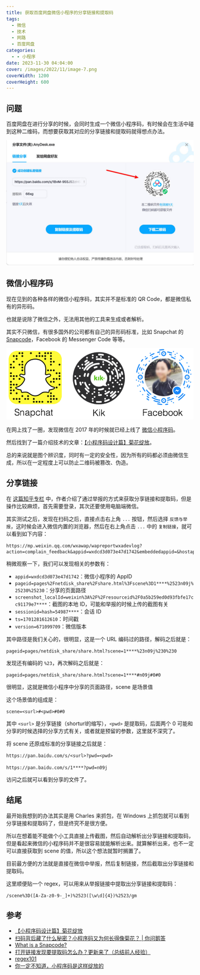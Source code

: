 ```yaml
---
title: 获取百度网盘微信小程序的分享链接和提取码
tags:
  - 微信
  - 技术
  - 网路
  - 百度网盘
categories:
  - - 小程序
date: 2023-11-30 04:04:00
cover: /images/2022/11/image-7.png
coverWidth: 1200
coverHeight: 600
---
```


## 问题
百度网盘在进行分享的时候，会同时生成一个微信小程序码，有时候会在生活中碰到这种二维码，而想要获取其对应的分享链接和提取码就得想点办法。

![Alt text](../images/2023/11/Snipaste_2023-11-30_04-15-05.jpg)

## 微信小程序码

现在见到的各种各样的微信小程序码，其实并不是标准的 QR Code，都是微信私有的异形码。

也就是说除了微信之外，无法用其他的工具来生成或者解析。

其实不只微信，有很多国外的公司都有自己的异形码标准，比如 Snapchat 的 [Snapcode](https://help.snapchat.com/hc/en-us/articles/7012342798612-What-is-a-Snapcode-)，Facebook 的 Messenger Code 等等。

![Alt text](../images/2023/11/strange_qr_code.png)

在网上找了一圈，发现微信在 2017 年的时候就已经上线了 [微信小程序码](https://mp.weixin.qq.com/s?__biz=MzA3NDEyMDgzMw==&mid=2652945109&idx=1&sn=1470784ce041e80e312a9427fcbdecc1)。

然后找到了一篇介绍技术的文章：[【小程序码设计篇】菊花绽放](https://cloud.tencent.com/developer/article/1005027)。

总的来说就是图个辨识度，同时有一定的安全性，因为所有的码都必须由微信生成，所以在一定程度上可以防止二维码被篡改、伪造。

## 分享链接

在 [这篇知乎专栏](https://zhuanlan.zhihu.com/p/584852445) 中，作者介绍了通过举报的方式来获取分享链接和提取码，但是操作比较麻烦，首先需要登录，其次还要使用电脑端微信。

其实测试之后，发现在扫码之后，直接点击右上角 `...` 按钮，然后选择 `反馈与举报`，这时候会进入微信内置的浏览器，然后在右上角点击  `...` 中的 `复制链接`，就可以看到如下内容：

```text
https://mp.weixin.qq.com/wxawap/wapreportwxadevlog?action=complain_feedback&appid=wxdcd3d073e47d1742&embeddedappid=&hostappid=&pageid=pages%2Fnetdisk_share%2Fshare.html%3Fscene%3D1****%2523n09j%25230%25230&from=3&version_type=0&version_code=***&screenshot_localId=weixin%3A%2F%2Fresourceid%2F0a5b259ed0d93fbfe17cc91179e7****&sessionid=hash=54987****&ts=1701281612610&host=&version=67109****&device=2&business_appid=&msgid=&public_lib_version=1108&public_lib_version_str=3.2.3&template_id=#wechat_redirect
```

稍微观察一下，我们可以发现相关的参数有：

- `appid=wxdcd3d073e47d1742`：微信小程序的 AppID
- `pageid=pages%2Fnetdisk_share%2Fshare.html%3Fscene%3D1****%2523n09j%25230%25230`：分享的页面路径
- `screenshot_localId=weixin%3A%2F%2Fresourceid%2F0a5b259ed0d93fbfe17cc91179e7****`：截图的本地 ID，可能和举报的时候上传的截图有关
- `sessionid=hash=54987****`：会话 ID
- `ts=1701281612610`：时间戳
- `version=671099709`：微信版本

其中路径是我们关心的，很明显，这是一个 URL 编码过的路径，解码之后就是：

```text
pageid=pages/netdisk_share/share.html?scene=1****%23n09j%230%230
```

发现还有编码的 `%23`，再次解码之后就是：

```text
pageid=pages/netdisk_share/share.html?scene=1****#n09j#0#0
```

很明显，这就是微信小程序中分享的页面路径，scene 是场景值

这个场景值的组成是：

```text
scene=<surl>#<pwd>#0#0
```

其中 `<surl>` 是分享链接（shorturl的缩写），`<pwd>` 是提取码，后面两个 0 可能和分享的时候选择的分享方式有关，或者就是预留的参数，这里就不深究了。

将 scene 还原成标准的分享链接之后就是：

```text
https://pan.baidu.com/s/<surl>?pwd=<pwd>

https://pan.baidu.com/s/1****?pwd=n09j
```

访问之后就可以看到分享的文件了。

## 结尾

最开始我想到的办法其实是用 Charles 来抓包，在 Windows 上抓包就可以看到分享链接和提取码了，但是终究不是很方便。

所以在想着能不能做个小工具直接上传截图，然后自动解析出分享链接和提取码，但是看起来微信的小程序码并不是很容易就能解析出来。就算解析出来，也不一定可以直接获取到 scene 的值，所以这个想法就暂时搁置了。

目前最方便的方法就是直接在微信中举报，然后复制链接，然后截取出分享链接和提取码。

这里顺便贴一个 regex，可以用来从举报链接中提取出分享链接和提取码：

```text
/scene%3D([A-Za-z0-9-_]+)%2523([\w\d]{4})%2523/gm
```

## 参考

- [【小程序码设计篇】菊花绽放](https://cloud.tencent.com/developer/article/1005027)
- [扫码背后藏了什么秘密？小程序码又为何长得像菊花？ | 你问鹅答](https://mp.weixin.qq.com/s?__biz=MzA3NDEyMDgzMw==&mid=2652945109&idx=1&sn=1470784ce041e80e312a9427fcbdecc1)
- [What is a Snapcode?](https://help.snapchat.com/hc/en-us/articles/7012342798612-What-is-a-Snapcode-)
- [打开链接发现要提取码怎么办？更新来了（总结前人经验）](https://zhuanlan.zhihu.com/p/584852445)
- [regex101](https://regex101.com/)
- [你一定不知道，小程序码是这样绽放的](https://cdc.tencent.com/2017/09/01/%E4%BD%A0%E4%B8%80%E5%AE%9A%E4%B8%8D%E7%9F%A5%E9%81%93%EF%BC%8C%E5%B0%8F%E7%A8%8B%E5%BA%8F%E7%A0%81%E6%98%AF%E8%BF%99%E6%A0%B7%E7%BB%BD%E6%94%BE%E7%9A%84/)